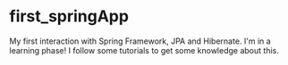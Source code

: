 # first_springApp

My first interaction with Spring Framework, JPA and Hibernate. I'm in a learning phase! 
I follow some tutorials to get some knowledge about this.
